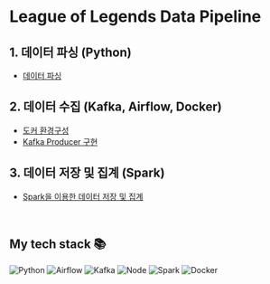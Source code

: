 # League of Legends Data Pipeline
## 1. 데이터 파싱 (Python)
- [데이터 파싱](./python/README.md)

## 2. 데이터 수집 (Kafka, Airflow, Docker)
- [도커 환경구성](./docker/README.md)
- [Kafka Producer 구현](./airflow_kafka/README.md)

## 3. 데이터 저장 및 집계 (Spark)
- [Spark을 이용한 데이터 저장 및 집계](./spark/README.md)


<br />
<h2> My tech stack 📚 </h2>

![Python](https://img.shields.io/badge/-Python-007ACC?style=for-the-badge&logo=Python&logoColor=ffffff)
![Airflow](https://img.shields.io/badge/-airflow-F05032?style=for-the-badge&logo=airflow&logoColor=ffffff)
![Kafka](https://img.shields.io/badge/-Kafka-222222?style=for-the-badge&logo=Kafka)
![Node](https://img.shields.io/badge/-Nodejs-43853d?style=for-the-badge&logo=Node.js&logoColor=white)
![Spark](https://img.shields.io/badge/-Spark-F05032?style=for-the-badge&logo=Spark&logoColor=ffffff)
![Docker](https://img.shields.io/badge/-Docker-46a2f1?style=for-the-badge&logo=docker&logoColor=ffffff)

<br/>


